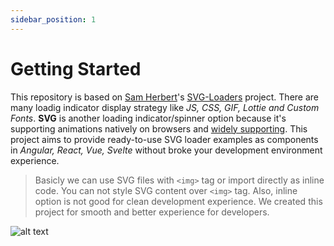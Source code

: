 ```yaml
---
sidebar_position: 1
---
```


# Getting Started

This repository is based on [Sam Herbert](https://github.com/SamHerbert)'s [SVG-Loaders](https://github.com/SamHerbert/SVG-Loaders) project. There are many loadig indicator display strategy like *JS, CSS, GIF, Lottie and Custom Fonts*. **SVG** is another loading indicator/spinner option because it's supporting animations natively on browsers and [widely supporting](https://caniuse.com/svg-smil). This project aims to provide ready-to-use SVG loader examples as components in *Angular, React, Vue, Svelte* without broke your development environment experience.

> Basicly we can use SVG files with `<img>` tag or import directly as inline code. You can not style SVG content over `<img>` tag. Also, inline option is not good for clean development experience. We created this project for smooth and better experience for developers.

![alt text](https://github.com/ngeenx/nx-svg-loaders/blob/main/docs/static/img/nx-svg-loaders-preview.gif?raw=true)
